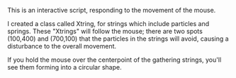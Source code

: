 This is an interactive script, responding to the movement of the mouse.

I created a class called Xtring, for strings which include particles and springs. 
These "Xtrings" will follow the mouse; there are two spots (100,400) and (700,100) that the particles in the strings will avoid, causing a disturbance to the overall movement.

If you hold the mouse over the centerpoint of the gathering strings, you'll see them forming into a circular shape.
